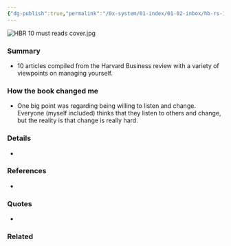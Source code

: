 ```yaml
---
{"dg-publish":true,"permalink":"/0x-system/01-index/01-02-inbox/hb-rs-10-must-reads-on-managing-yourself/","title":"HBRs 10 must reads on managing yourself","dgShowBacklinks":false}
---
```


![HBR 10 must reads cover.jpg](/img/user/0x%20-%20System/01%20Index/01.02%20Inbox/HBR%2010%20must%20reads%20cover.jpg)

### Summary
- 10 articles compiled from the Harvard Business review with a variety of viewpoints on managing yourself.

### How the book changed me
- One big point was regarding being willing to listen and change. Everyone (myself included) thinks that they listen to others and change, but the reality is that change is really hard.

### Details
- 

### References
- 

### Quotes
- 

### Related


